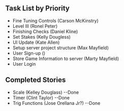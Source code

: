 ## Task List by Priority

* Fine Tuning Controls (Carson McKinstry)
* Level III (Ronel Peter) 
* Finishing Checks (Daniel Kline) 
* Set Stakes (Kelly Dougless)
* UI Update (Kate Allen)
* Setup server project structure (Max Mayfield)
* User Sign-up ()
* Store Game Information to server (Marty Mayfield)
* User Login

## Completed Stories

* Scale (Kelley Douglass) --Done
* Timer (Clint Taylor) --Done
* Trig Functions (Jose Orellana Jr?) --Done
